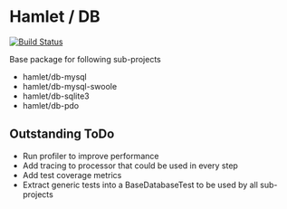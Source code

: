 Hamlet / DB
===

[![Build Status](https://travis-ci.org/hamlet-framework/db.svg)](https://travis-ci.org/hamlet-framework/db)

Base package for following sub-projects

- hamlet/db-mysql
- hamlet/db-mysql-swoole
- hamlet/db-sqlite3
- hamlet/db-pdo

## Outstanding ToDo

- Run profiler to improve performance
- Add tracing to processor that could be used in every step
- Add test coverage metrics  
- Extract generic tests into a BaseDatabaseTest to be used by all sub-projects
